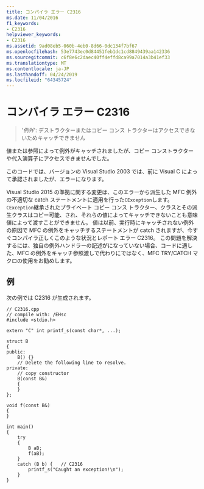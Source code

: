 ```yaml
---
title: コンパイラ エラー C2316
ms.date: 11/04/2016
f1_keywords:
- C2316
helpviewer_keywords:
- C2316
ms.assetid: 9ad08eb5-060b-4eb0-8d66-0dc134f7bf67
ms.openlocfilehash: 53e7743ec0d84451feb1dc1cd8849439aa142336
ms.sourcegitcommit: c6f8e6c2daec40ff4effd8ca99a7014a3b41ef33
ms.translationtype: MT
ms.contentlocale: ja-JP
ms.lasthandoff: 04/24/2019
ms.locfileid: "64345724"
---
```

# <a name="compiler-error-c2316"></a>コンパイラ エラー C2316

> '*例外*': デストラクターまたはコピー コンス トラクターはアクセスできないためキャッチできません

値または参照によって例外がキャッチされましたが、コピー コンストラクターや代入演算子にアクセスできませんでした。

このコードでは、バージョンの Visual Studio 2003 では、前に Visual C によって承認されましたが、エラーになります。

Visual Studio 2015 の準拠に関する変更は、このエラーから派生した MFC 例外の不適切な catch ステートメントに適用を行った`CException`します。 `CException`継承されたプライベート コピー コンス トラクター、クラスとその派生クラスはコピー可能、され、それらの値によってキャッチできないことも意味値によって渡すことができません。 値は以前、実行時にキャッチされない例外の原因で MFC の例外をキャッチするステートメントが catch されますが、今すぐコンパイラ正しくこのような状況とレポート エラー C2316。 この問題を解決するには、独自の例外ハンドラーの記述がになっていない場合、コードに適した、MFC の例外をキャッチ参照渡しで代わりにではなく、MFC TRY/CATCH マクロの使用をお勧めします。

## <a name="example"></a>例

次の例では C2316 が生成されます。

```
// C2316.cpp
// compile with: /EHsc
#include <stdio.h>

extern "C" int printf_s(const char*, ...);

struct B
{
public:
    B() {}
    // Delete the following line to resolve.
private:
    // copy constructor
    B(const B&)
    {
    }
};

void f(const B&)
{
}

int main()
{
    try
    {
        B aB;
        f(aB);
    }
    catch (B b) {   // C2316
        printf_s("Caught an exception!\n");
    }
}
```
